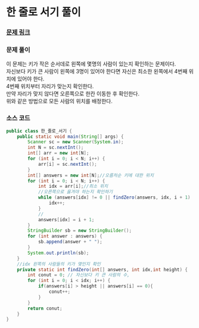 # 한 줄로 서기 풀이

### [문제 링크](https://www.acmicpc.net/problem/1138)

### 문제 풀이
이 문제는 키가 작은 순서데로 왼쪽에 몇명의 사람이 있는지 확인하는 문제이다.</br>
자신보다 키가 큰 사람이 왼쪽에 3명이 있어야 한다면 자신은 최소한 왼쪽에서 4번째 위치에 있어야 한다. </br>
4번째 위치부터 자리가 맞는지 확인한다. </br>
만약 자리가 맞지 않다면 오른쪽으로 한칸 이동한 후 확인한다. </br>
위와 같은 방법으로 모든 사람의 위치를 배정한다. </br>
### 소스 코드
```java
public class 한_줄로_서기 {
    public static void main(String[] args) {
        Scanner sc = new Scanner(System.in);
        int N = sc.nextInt();
        int[] arr = new int[N];
        for (int i = 0; i < N; i++) {
            arr[i] = sc.nextInt();
        }
        int[] answers = new int[N];//오름차순 키에 대한 위치
        for (int i = 0; i < N; i++) {
            int idx = arr[i];//최소 위치
            //오른쪽으로 옳겨야 하는지 확인하기
            while (answers[idx] != 0 || findZero(answers, idx, i + 1) != arr[i]){
                idx++;
            }
            //
            answers[idx] = i + 1;
        }
        StringBuilder sb = new StringBuilder();
        for (int answer : answers) {
            sb.append(answer + " ");
        }
        System.out.println(sb);
    }
    //idx 왼쪽의 사람들의 키가 몇인지 확인
    private static int findZero(int[] answers, int idx,int height) {
        int conut = 0; // 자신보다 키 큰 사람의 수, 
        for (int i = 0; i < idx; i++) {
            if(answers[i] > height || answers[i] == 0){
                conut++;
            }
        }
        return conut;
    }
}

```